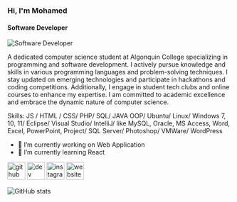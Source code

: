 ### Hi, I'm Mohamed 
#### Software Developer 
![Software Developer ](https://blog.planview.com/wp-content/uploads/2020/01/Top-6-Software-Development-Methodologies.jpg)

A dedicated computer science student at Algonquin College specializing in programming and software development. I actively pursue knowledge and skills in various programming languages and problem-solving techniques. I stay updated on emerging technologies and participate in hackathons and coding competitions. Additionally, I engage in student tech clubs and online courses to enhance my expertise. I am committed to academic excellence and embrace the dynamic nature of computer science.

Skills: JS / HTML / CSS/ PHP/ SQL/ JAVA OOP/ Ubuntu/ Linux/ Windows 7, 10, 11/ Eclipse/ Visual Studio/ IntelliJ/ like MySQL, Oracle, MS Access, Word, Excel, PowerPoint, Project/ SQL Server/ Photoshop/ VMWare/ WordPress

- 🔭 I’m currently working on Web Application  
- 🌱 I’m currently learning React  


[<img src='https://cdn.jsdelivr.net/npm/simple-icons@3.0.1/icons/github.svg' alt='github' height='40'>](https://github.com/attiamohmed)  [<img src='https://cdn.jsdelivr.net/npm/simple-icons@3.0.1/icons/dev-dot-to.svg' alt='dev' height='40'>](https://dev.to/attiamohmed)  [<img src='https://cdn.jsdelivr.net/npm/simple-icons@3.0.1/icons/instagram.svg' alt='instagram' height='40'>](https://www.instagram.com/p._mohamedattia/)  [<img src='https://cdn.jsdelivr.net/npm/simple-icons@3.0.1/icons/icloud.svg' alt='website' height='40'>](ddddddddddddd)  

![GitHub stats](https://github-readme-stats.vercel.app/api?username=attiamohmed&show_icons=true)  

